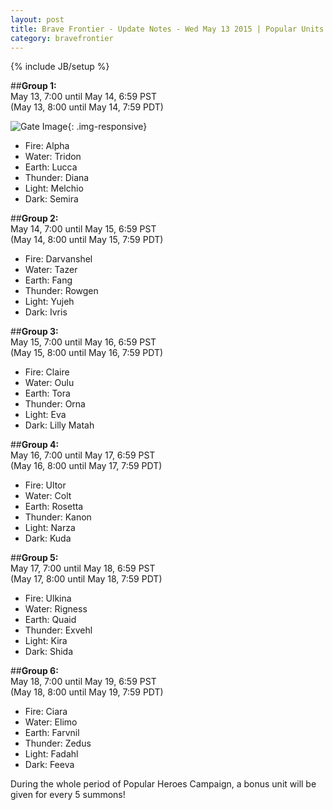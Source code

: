 ```yaml
---
layout: post
title: Brave Frontier - Update Notes - Wed May 13 2015 | Popular Units Rate Up
category: bravefrontier
---
```


{% include JB/setup %}

##**Group 1:**   
May 13, 7:00 until May 14, 6:59 PST   
(May 13, 8:00 until May 14, 7:59 PDT)   

![Gate Image](//i.imgur.com/QliqPuC.png){: .img-responsive}

* Fire: Alpha  
* Water: Tridon  
* Earth: Lucca  
* Thunder: Diana  
* Light: Melchio  
* Dark: Semira  
   
##**Group  2:**  
May 14, 7:00 until May 15, 6:59 PST  
(May 14, 8:00 until May 15, 7:59 PDT)  

* Fire: Darvanshel  
* Water: Tazer  
* Earth: Fang  
* Thunder: Rowgen  
* Light: Yujeh  
* Dark: Ivris  
   
##**Group  3:**  
May 15, 7:00 until May 16, 6:59 PST  
(May 15, 8:00 until May 16, 7:59 PDT)  

* Fire: Claire  
* Water: Oulu  
* Earth: Tora  
* Thunder: Orna  
* Light: Eva  
* Dark: Lilly Matah  
   
##**Group  4:**  
May 16, 7:00 until May 17, 6:59 PST  
(May 16, 8:00 until May 17, 7:59 PDT)  

* Fire: Ultor  
* Water: Colt  
* Earth: Rosetta  
* Thunder: Kanon  
* Light: Narza  
* Dark: Kuda  
   
##**Group  5:**  
May 17, 7:00 until May 18, 6:59 PST  
(May 17, 8:00 until May 18, 7:59 PDT)  

* Fire: Ulkina  
* Water: Rigness  
* Earth: Quaid  
* Thunder: Exvehl  
* Light: Kira  
* Dark: Shida  
   
##**Group  6:**  
May 18, 7:00 until May 19, 6:59 PST  
(May 18, 8:00 until May 19, 7:59 PDT)  

* Fire: Ciara  
* Water: Elimo  
* Earth: Farvnil      
* Thunder: Zedus  
* Light: Fadahl  
* Dark: Feeva  
   
During the whole period of Popular Heroes Campaign, a bonus unit will be given for every 5 summons!